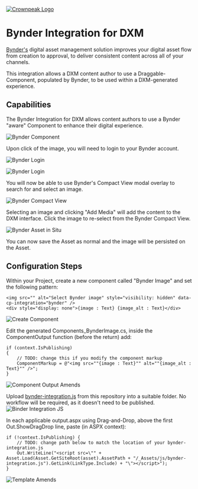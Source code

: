 <a href="https://www.crownpeak.com/" target="_blank">![Crownpeak Logo](../../images/logo/crownpeak-logo.png?raw=true "Crownpeak Logo")</a>

# Bynder Integration for DXM
<a href="https://www.bynder.com/en/" target="_blank">Bynder's</a> digital asset management solution improves your
digital asset flow from creation to approval, to deliver consistent content across all of your channels.

This integration allows a DXM content author to use a Draggable-Component, populated by Bynder, to be used within a
DXM-generated experience.

## Capabilities
The Bynder Integration for DXM allows content authors to use a Bynder "aware" Component to enhance their digital
experience.

![Bynder Component](../../images/screenshots/Bynder/bynder-component.png?raw=true "Bynder Component")

Upon click of the image, you will need to login to your Bynder account.

![Bynder Login](../../images/screenshots/Bynder/bynder-login-1.png?raw=true "Bynder Login")

![Bynder Login](../../images/screenshots/Bynder/bynder-login-2.png?raw=true "Bynder Login")

You will now be able to use Bynder's Compact View modal overlay to search for and select an image.

![Bynder Compact View](../../images/screenshots/Bynder/bynder-compact-view.png?raw=true "Bynder Company View")

Selecting an image and clicking "Add Media" will add the content to the DXM interface. Click the image to re-select
from the Bynder Compact View.

![Bynder Asset in Situ](../../images/screenshots/Bynder/bynder-asset-in-situ.png?raw=true "Bynder Asset in Situ")

You can now save the Asset as normal and the image will be persisted on the Asset.

## Configuration Steps
Within your Project, create a new component called "Bynder Image" and set the following pattern:
```
<img src="" alt="Select Bynder image" style="visibility: hidden" data-cp-integration="bynder" />
<div style="display: none">{image : Text} {image_alt : Text}</div>
```
![Create Component](../../images/screenshots/Bynder/create-component.png?raw=true "Create Component")

Edit the generated Components_BynderImage.cs, inside the ComponentOutput function (before the return) add:
```
if (context.IsPublishing)
{
    // TODO: change this if you modify the component markup
    ComponentMarkup = @"<img src=""{image : Text}"" alt=""{image_alt : Text}"" />";
}
```
![Component Output Amends](../../images/screenshots/Bynder/component-output-amends.png?raw=true "Component Output Amends")

Upload <a href="./js/bynder-integration.js?raw=true" target="_blank">bynder-integration.js</a> from this repository into a suitable folder. No workflow will be required, as it doesn't
need to be published.
![Binder Integration JS](../../images/screenshots/Bynder/bynder-integration-js.png?raw=true "Binder Integration JS")

In each applicable output.aspx using Drag-and-Drop, above the first Out.ShowDragDrop line, paste (in ASPX context):
```
if (!context.IsPublishing) {
    // TODO: change path below to match the location of your bynder-integration.js
    Out.WriteLine("<script src=\"" + Asset.Load(Asset.GetSiteRoot(asset).AssetPath + "/_Assets/js/bynder-integration.js").GetLink(LinkType.Include) + "\"></script>");
}
```
![Template Amends](../../images/screenshots/Bynder/template-amends.png?raw=true "Template Amends")